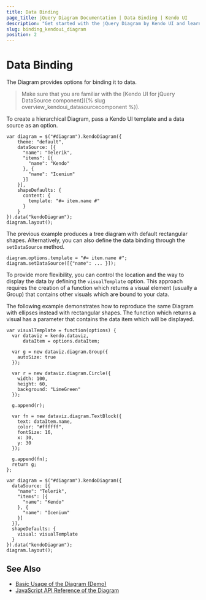 ```yaml
---
title: Data Binding
page_title: jQuery Diagram Documentation | Data Binding | Kendo UI
description: "Get started with the jQuery Diagram by Kendo UI and learn how to bind the widget to data."
slug: binding_kendoui_diagram
position: 2
---
```


# Data Binding

The Diagram provides options for binding it to data.

> Make sure that you are familiar with the [Kendo UI for jQuery DataSource component]({% slug overview_kendoui_datasourcecomponent %}).

To create a hierarchical Diagram, pass a Kendo UI template and a data source as an option.

    var diagram = $("#diagram").kendoDiagram({
        theme: "default",
        dataSource: [{
          "name": "Telerik",
          "items": [{
            "name": "Kendo"
          }, {
            "name": "Icenium"
          }]
        }],
        shapeDefaults: {
          content: {
            template: "#= item.name #"
          }
        }
    }).data("kendoDiagram");
    diagram.layout();

The previous example produces a tree diagram with default rectangular shapes. Alternatively, you can also define the data binding through the `setDataSource` method.

    diagram.options.template = "#= item.name #";
    diagram.setDataSource([{"name": ... }]);

To provide more flexibility, you can control the location and the way to display the data by defining the `visualTemplate` option. This approach requires the creation of a function which returns a visual element (usually a Group) that contains other visuals which are bound to your data.

The following example demonstrates how to reproduce the same Diagram with ellipses instead with rectangular shapes. The function which returns a visual has a parameter that contains the data item which will be displayed.

    var visualTemplate = function(options) {
      var dataviz = kendo.dataviz,
          dataItem = options.dataItem;

      var g = new dataviz.diagram.Group({
        autoSize: true
      });

      var r = new dataviz.diagram.Circle({
        width: 100,
        height: 60,
        background: "LimeGreen"
      });

      g.append(r);

      var fn = new dataviz.diagram.TextBlock({
        text: dataItem.name,
        color: "#ffffff",
        fontSize: 16,
        x: 30,
        y: 30
      });

      g.append(fn);
      return g;
    };

    var diagram = $("#diagram").kendoDiagram({
      dataSource: [{
        "name": "Telerik",
        "items": [{
          "name": "Kendo"
        }, {
          "name": "Icenium"
        }]
      }],
      shapeDefaults: {
        visual: visualTemplate
      }
    }).data("kendoDiagram");
    diagram.layout();

## See Also

* [Basic Usage of the Diagram (Demo)](https://demos.telerik.com/kendo-ui/diagram/index)
* [JavaScript API Reference of the Diagram](/api/javascript/dataviz/ui/diagram)
